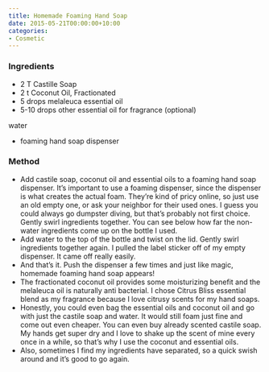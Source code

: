 ```yaml
---
title: Homemade Foaming Hand Soap
date: 2015-05-21T00:00:00+10:00
categories:
- Cosmetic
---
```









### Ingredients

* 2 T Castille Soap
* 2 t Coconut Oil, Fractionated
* 5 drops melaleuca essential oil
* 5-10 drops other essential oil for fragrance (optional)

water

* foaming hand soap dispenser

### Method

* Add castile soap, coconut oil and essential oils to a foaming hand soap dispenser. It’s important to use a foaming dispenser, since the dispenser is what creates the actual foam. They’re kind of pricy online, so just use an old empty one, or ask your neighbor for their used ones. I guess you could always go dumpster diving, but that’s probably not first choice. Gently swirl ingredients together. You can see below how far the non-water ingredients come up on the bottle I used.
* Add water to the top of the bottle and twist on the lid. Gently swirl ingredients together again. I pulled the label sticker off of my empty dispenser. It came off really easily.
* And that’s it. Push the dispenser a few times and just like magic, homemade foaming hand soap appears! 
* The fractionated coconut oil provides some moisturizing benefit and the melaleuca oil is naturally anti bacterial. I chose Citrus Bliss essential blend as my fragrance because I love citrusy scents for my hand soaps.
* Honestly, you could even bag the essential oils and coconut oil and go with just the castile soap and water. It would still foam just fine and come out even cheaper. You can even buy already scented castile soap. My hands get super dry and I love to shake up the scent of mine every once in a while, so that’s why I use the coconut and essential oils.
* Also, sometimes I find my ingredients have separated, so a quick swish around and it’s good to go again.
